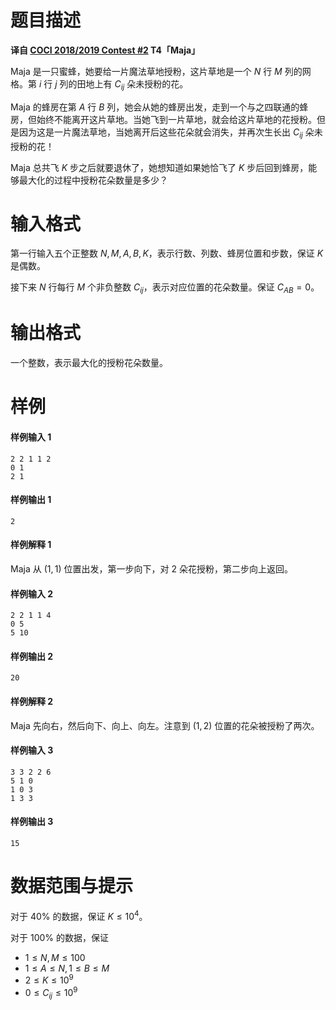 
# 题目描述

**译自 [COCI 2018/2019 Contest #2](http://www.hsin.hr/coci/contest2_tasks.pdf) T4「Maja」**

Maja 是一只蜜蜂，她要给一片魔法草地授粉，这片草地是一个 $N$ 行 $M$ 列的网格。第 $i$ 行 $j$ 列的田地上有 $C_{ij}$ 朵未授粉的花。

Maja 的蜂房在第 $A$ 行 $B$ 列，她会从她的蜂房出发，走到一个与之四联通的蜂房，但始终不能离开这片草地。当她飞到一片草地，就会给这片草地的花授粉。但是因为这是一片魔法草地，当她离开后这些花朵就会消失，并再次生长出 $C_{ij}$ 朵未授粉的花！

Maja 总共飞 $K$ 步之后就要退休了，她想知道如果她恰飞了 $K$ 步后回到蜂房，能够最大化的过程中授粉花朵数量是多少？

# 输入格式

第一行输入五个正整数 $N, M, A, B, K$，表示行数、列数、蜂房位置和步数，保证 $K$ 是偶数。

接下来 $N$ 行每行 $M$ 个非负整数 $C_{ij}$，表示对应位置的花朵数量。保证 $C_{AB}=0$。

# 输出格式

一个整数，表示最大化的授粉花朵数量。

# 样例

#### 样例输入 1

```plain
2 2 1 1 2
0 1
2 1
```

#### 样例输出 1

```plain
2
```

#### 样例解释 1

Maja 从 $(1,1)$ 位置出发，第一步向下，对 $2$ 朵花授粉，第二步向上返回。

#### 样例输入 2

```plain
2 2 1 1 4
0 5
5 10
```

#### 样例输出 2

```plain
20
```

#### 样例解释 2

Maja 先向右，然后向下、向上、向左。注意到 $(1, 2)$ 位置的花朵被授粉了两次。

#### 样例输入 3

```plain
3 3 2 2 6
5 1 0
1 0 3
1 3 3
```

#### 样例输出 3

```plain
15
```

# 数据范围与提示

对于 $40\%$ 的数据，保证 $K \le 10^4$。

对于 $100\%$ 的数据，保证
- $1\le N, M \le 100$
- $1\le A\le N, 1\le B\le M$
- $2\le K \le 10^9$
- $0\le C_{ij} \le 10^9$


